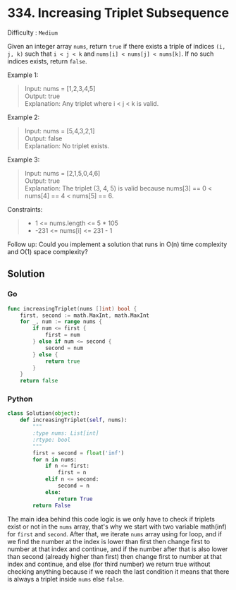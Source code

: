 # 334. Increasing Triplet Subsequence


Difficulty : `Medium`

Given an integer array `nums`, return `true` if there exists a triple of indices `(i, j, k)` such that `i < j < k` and `nums[i] < nums[j] < nums[k]`. If no such indices exists, return `false`.

 

Example 1:

> Input: nums = [1,2,3,4,5]\
Output: true\
Explanation: Any triplet where i < j < k is valid.

Example 2:

> Input: nums = [5,4,3,2,1]\
Output: false\
Explanation: No triplet exists.

Example 3:

> Input: nums = [2,1,5,0,4,6]\
Output: true\
Explanation: The triplet (3, 4, 5) is valid because nums[3] == 0 < nums[4] == 4 < nums[5] == 6.
 

Constraints:

>- 1 <= nums.length <= 5 * 105
>- -231 <= nums[i] <= 231 - 1

Follow up: Could you implement a solution that runs in O(n) time complexity and O(1) space complexity?

## Solution

### Go

```Go
func increasingTriplet(nums []int) bool {
    first, second := math.MaxInt, math.MaxInt
    for _, num := range nums {
        if num <= first {
            first = num
        } else if num <= second {
            second = num
        } else {
            return true
        }
    }
    return false
```

### Python

```Python
class Solution(object):
    def increasingTriplet(self, nums):
        """
        :type nums: List[int]
        :rtype: bool
        """
        first = second = float('inf')
        for n in nums:
            if n <= first:
                first = n
            elif n <= second:
                second = n
            else:
                return True
        return False
```

The main idea behind this code logic is we only have to check if triplets exist or not in the `nums` array, that's why we start with two variable math(inf) for `first` and `second`. After that, we iterate `nums` array using for loop, and if we find the number at the index is lower than first then change first to number at that index and continue, and if the number after that is also lower than second (already higher than first) then change first to number at that index and continue, and else (for third number) we return true without checking anything because if we reach the last condition it means that there is always a triplet inside `nums` else `false`.